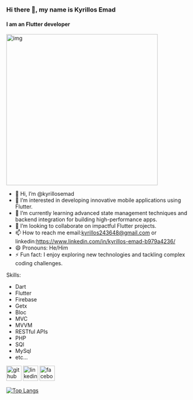 ### Hi there 👋, my name is Kyrillos Emad
#### I am an Flutter developer

<img src="https://cdn.dribbble.com/users/1233499/screenshots/3852878/mobile-development2-2.gif" alt ="img"  width ="400px"/>


- 👋 Hi, I’m @kyrillosemad
- 👀 I’m interested in developing innovative mobile applications using Flutter.
- 🌱 I’m currently learning advanced state management techniques and backend integration for building high-performance apps.
- 💞️ I’m looking to collaborate on impactful Flutter projects.
- 📫 How to reach me email:kyrillos243648@gmail.com or linkedin:https://www.linkedin.com/in/kyrillos-emad-b979a4236/
- 😄 Pronouns: He/Him
- ⚡ Fun fact: I enjoy exploring new technologies and tackling complex coding challenges.


Skills: 
* Dart 
* Flutter 
* Firebase 
* Getx 
* Bloc 
* MVC 
* MVVM 
* RESTful APIs 
* PHP 
* SQl 
* MySql
* etc...


[<img src='https://cdn.jsdelivr.net/npm/simple-icons@3.0.1/icons/github.svg' alt='github' height='40'>](https://github.com/https://github.com/kyrillosemad)  [<img src='https://cdn.jsdelivr.net/npm/simple-icons@3.0.1/icons/linkedin.svg' alt='linkedin' height='40'>](https://www.linkedin.com/in/kyrillos-emad-b979a4236/)  [<img src='https://cdn.jsdelivr.net/npm/simple-icons@3.0.1/icons/facebook.svg' alt='facebook' height='40'>](https://www.facebook.com/kyrillos.emad.12)  


[![Top Langs](https://github-readme-stats.vercel.app/api/top-langs/?username=kyrillosemad)](https://github.com/anuraghazra/github-readme-stats)



